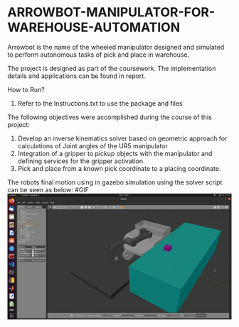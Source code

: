 # ARROWBOT-MANIPULATOR-FOR-WAREHOUSE-AUTOMATION
Arrowbot is the name of the wheeled manipulator designed and simulated to perform autonomous tasks of pick and place in warehouse.

The project is designed as part of the coursework. The implementation details and applications can be found in report.

How to Run?
1) Refer to the Instructions.txt to use the package and files

The following objectives were accomplished during the course of this project:
1) Develop an inverse kinematics solver based on geometric approach for calculations of Joint angles of the UR5 manipulator
2) Integration of a gripper to pickup objects with the manipulator and defining services for the gripper activation
3) Pick and place from a known pick coordinate to a placing coordinate.

The robots final motion using in gazebo simulation using the solver script can be seen as below:
#GIF
![](https://github.com/vinay06vinay/ARROWBOT-MANIPULATOR-FOR-WAREHOUSE-AUTOMATION/blob/main/doc/robotpickplace.gif)
